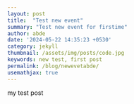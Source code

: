 ```yaml
---
layout: post
title:  "Test new event"
summary: "Test new event for firstime"
author: abde
date: '2024-05-22 14:35:23 +0530'
category: jekyll
thumbnail: /assets/img/posts/code.jpg
keywords: new test, first post
permalink: /blog/newevetabde/
usemathjax: true
---
```



my test post

